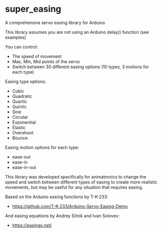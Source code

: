 # super_easing
A comprehensive servo easing library for Arduino

This library assumes you are not using an Arduino delay() function (see examples)

  You can control:
  - The speed of movement
  - Max, Min, Mid points of the servo
  - Switch between 30 different easing options (10 types, 3 motions for each type)

Easing type options:
  - Cubic
  - Quadratic
  - Quartic
  - Quintic
  - Sine
  - Circular
  - Exponential
  - Elastic
  - Overshoot
  - Bounce

Easing motion options for each type:
  - ease-out
  - ease-in
  - ease-in-out

This library was developed specifically for animatronics to change the speed and switch between different types of easing to create more realistic movements, but may be useful for any situation that requires easing.

Based on the Arduino easing functions by T-K-233: 
  * https://github.com/T-K-233/Arduino-Servo-Easing-Demo

And easing equations by Andrey Sitnik and Ivan Solovev:
  * https://easings.net/ 
